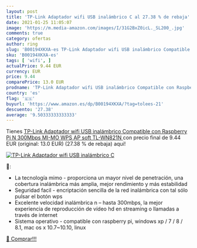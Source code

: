 ```yaml
---
layout: post
title: 'TP-Link Adaptador wifi USB inalámbrico C al 27.38 % de rebaja'
date: 2021-01-25 11:05:07
image: 'https://m.media-amazon.com/images/I/31G2BxZ0icL._SL200_.jpg'
comments: true
category: ofertas
author: ring
slug: 'B00194XKXA-es TP-Link Adaptador wifi USB inalámbrico Compatible con...'
sku: 'B00194XKXA-es'
tags: [ 'wifi', ]
actualPrice: 9.44 EUR
currency: EUR
price: 9.44
comparePrice: 13.0 EUR
prodname: 'TP-Link Adaptador wifi USB inalámbrico Compatible con Raspberry Pi  N 300Mbps  MI-MO  WPS  AP soft  TL-WN821N '
country: 'es'
flag: '🇪🇸'
buyurl: 'https://www.amazon.es/dp/B00194XKXA/?tag=tolees-21'
descuento: '27.38'
average: '9.50333333333333'
---
```


Tienes [TP-Link Adaptador wifi USB inalámbrico Compatible con Raspberry Pi  N 300Mbps  MI-MO  WPS  AP soft  TL-WN821N ](https://www.amazon.es/dp/B00194XKXA/?tag=tolees-21) con precio final de  9.44 EUR (original: 13.0 EUR) (27.38 %  de rebaja) aqui!

[![TP-Link Adaptador wifi USB inalámbrico C](https://m.media-amazon.com/images/I/31G2BxZ0icL._SL200_.jpg)](https://www.amazon.es/dp/B00194XKXA/?tag=tolees-21)

🔎:

- La tecnología mimo - proporciona un mayor nivel de penetración, una cobertura inalámbrica más amplia, mejor rendimiento y más estabilidad
- Seguridad facil - encriptación sencilla de la red inalámbrica con tal sólo pulsar el botón wps
- Excelente velocidad inalámbrica n – hasta 300mbps, la mejor experiencia de reproducción de vídeo hd en streaming o llamadas a través de internet
- Sistema operativo - compatible con raspberry pi, windows xp / 7 / 8 / 8.1, mac os x 10.7~10.10, linux

[🛒 Comprar!!!](https://www.amazon.es/dp/B00194XKXA/?tag=tolees-21)
